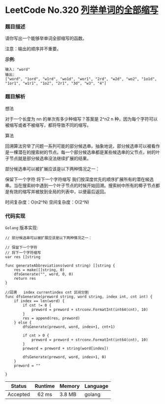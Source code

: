 # LeetCode No.320  [列举单词的全部缩写](https://leetcode-cn.com/problems/generalized-abbreviation/)

### 题目描述

请你写出一个能够举单词全部缩写的函数。

注意：输出的顺序并不重要。

**示例:**

```
输入: "word"
输出:
["word", "1ord", "w1rd", "wo1d", "wor1", "2rd", "w2d", "wo2", "1o1d", "1or1", "w1r1", "1o2", "2r1", "3d", "w3", "4"]

```

### 题目解析

想法

对于一个长度为 nn 的单次有多少种缩写？答案是 2^n2 
n
  种，因为每个字符可以被缩写或者不被缩写，都将导致不同的缩写。

算法

回溯算法穷举了问题一系列可能的部分候选串。抽象地说，部分候选串可以被看作是一棵潜在的搜索树的节点。每一个部分候选串都是某些候选串的父节点，树的叶子节点就是部分候选串没法继续扩展的结果。

部分候选串可以被扩展应该是以下两种情况之一：

保留下一个字符
将下一个字符缩写
我们按深度优先的顺序扩展所有的潜在候选串。当在搜索树中遇到一个叶子节点的时候开始回溯。搜索树中所有的椰子节点都是有效的缩写并被放到全局的列表中，以便最后返回。

时间复杂度：O(n2^N)
空间复杂度：O(2^N)


### 代码实现

`Golang` 版本实现:

```golang
// 部分候选串可以被扩展应该是以下两种情况之一：

// 保留下一个字符
// 将下一个字符缩写
var res []string

func generateAbbreviations(word string) []string {
	res = make([]string, 0)
	dfsGenerate("", word, 0, 0)
	return res
}

//回溯   index currentindex cnt 区间分割
func dfsGenerate(preword string, word string, index int, cnt int) {
	if index == len(word) {
		if cnt != 0 {
			preword = preword + strconv.FormatInt(int64(cnt), 10)
		}
		res = append(res, preword)
	} else {
		dfsGenerate(preword, word, index+1, cnt+1)

		if cnt > 0 {
			preword = preword + strconv.FormatInt(int64(cnt), 10)
		}
		preword = preword + string(word[index])

		dfsGenerate(preword, word, index+1, 0)
	}
	preword = ""

}

```

| Status | Runtime | Memory |Language|
|:-------:|:-------:|:------|:------|
|Accepted|62 ms|3.8 MB	 |golang|
